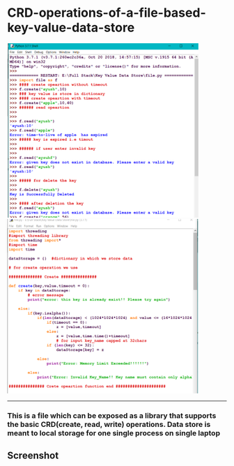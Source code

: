 # CRD-operations-of-a-file-based-key-value-data-store

<img alt="GIF" height= 400 src="https://github.com/Ayush32/CRD-KeyValueStore/blob/master/githubImages/Capture2.png" /> <img alt="GIF" height= 400 src="https://github.com/Ayush32/CRD-KeyValueStore/blob/master/githubImages/Capture1.PNG" />

 


---
### This is a file which can be exposed as a library that supports the basic CRD(create, read, write) operations. Data store is meant to local storage for one single process on single laptop

## Screenshot
